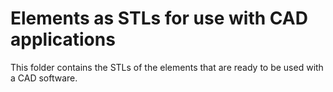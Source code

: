# Elements as STLs for use with CAD applications

This folder contains the STLs of the elements that are ready to be used with a CAD software.